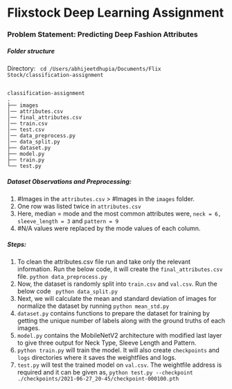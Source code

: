 # Flixstock Deep Learning Assignment
### Problem Statement: Predicting Deep Fashion Attributes
##### Folder structure
Directory: ``` cd /Users/abhijeetdhupia/Documents/Flix Stock/classification-assignment```
```

classification-assignment
.
├── images
│── attributes.csv
│── final_attributes.csv
│── train.csv
│── test.csv
│── data_preprocess.py
│── data_split.py
├── dataset.py
├── model.py
├── train.py
└── test.py
```

##### Dataset Observations and Preprocessing: 
1. #Images in the ```attributes.csv``` > #Images in the ```images``` folder. 
2. One row was listed twice in ```attributes.csv```
3. Here, median = mode and the most common attributes were, ```neck = 6, sleeve_length = 3``` and ```pattern = 9```
4. #N/A values were replaced by the mode values of each column. 

#####  Steps: 
1. To clean the attributes.csv file run and take only the relevant information. Run the below code, it will create the ```final_attributes.csv``` file.
```python data_preprocess.py ```
2. Now, the dataset is randomly split into ```train.csv``` and ```val.csv```. Run the below code ``` python data_split.py```
3. Next, we will calculate the mean and standard deviation of images for normalize the dataset by running ```python mean_std.py```
3. ```dataset.py``` contains functions to prepare the dataset for training by getting the unique number of labels along with the ground truths of each images. 
4. ```model.py``` contains the MobileNetV2 architecture with modified last layer to give three output for Neck Type, Sleeve Length and Pattern. 
5. ```python train.py``` will train the model. It will also create ```checkpoints``` and ```logs``` directories where it saves the weightfiles and logs. 
6. ```test.py``` will test the trained model on ```val.csv```. The weightfile address is required and it can be given as, ```python test.py --checkpoint ./checkpoints/2021-06-27_20-45/checkpoint-000100.pth```